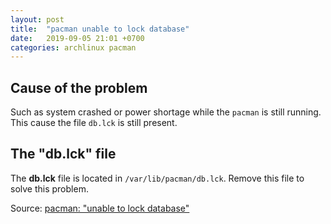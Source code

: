 ```yaml
---
layout: post
title:  "pacman unable to lock database"
date:   2019-09-05 21:01 +0700
categories: archlinux pacman
---
```

## Cause of the problem

Such as system crashed or power shortage while the `pacman` is still running. This cause the file `db.lck` is still present.

## The "db.lck" file

The **db.lck** file is located in `/var/lib/pacman/db.lck`. Remove this file to solve this problem.

Source: [pacman: "unable to lock database"](https://bbs.archlinux.org/viewtopic.php?id=149042)
